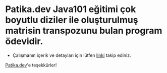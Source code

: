 # Patika.dev Java101 eğitimi çok boyutlu diziler ile oluşturulmuş matrisin transpozunu bulan program ödevidir.

* Çalışmanın içerik ve detayları için lütfen [linki](https://academy.patika.dev/courses/java101/odev-array-transpose) takip ediniz.

[Patika.dev](https://www.patika.dev/tr)'e teşekkürler!